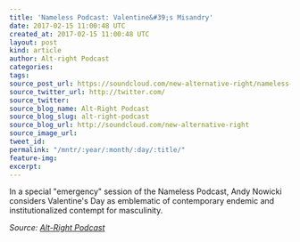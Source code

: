 ```yaml
---
title: 'Nameless Podcast: Valentine&#39;s Misandry'
date: 2017-02-15 11:00:48 UTC
created_at: 2017-02-15 11:00:48 UTC
layout: post
kind: article
author: Alt-right Podcast
categories: 
tags: 
source_post_url: https://soundcloud.com/new-alternative-right/nameless-podcast-valentines-misandry
source_twitter_url: http://twitter.com/
source_twitter: 
source_blog_name: Alt-Right Podcast
source_blog_slug: alt-right-podcast
source_blog_url: http://soundcloud.com/new-alternative-right
source_image_url: 
tweet_id: 
permalink: "/mntr/:year/:month/:day/:title/"
feature-img: 
excerpt: 
---
```

In a special "emergency" session of the Nameless Podcast, Andy Nowicki considers Valentine's Day as emblematic of contemporary endemic and institutionalized contempt for masculinity.<div class="">
    <i>Source: <a href="http://soundcloud.com/new-alternative-right">Alt-Right Podcast</a></i>
</div>
